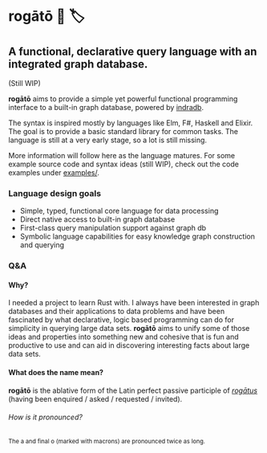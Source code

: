 # rogātō 📜 🏷
## A functional, declarative query language with an integrated graph database.

(Still WIP)

**rogātō** aims to provide a simple yet powerful functional programming interface to a built-in graph database, powered by [indradb](https://github.com/indradb/indradb).

The syntax is inspired mostly by languages like Elm, F#, Haskell and Elixir. The goal is to provide a basic standard library for common tasks. The language is still at a very early stage, so a lot is still missing.

More information will follow here as the language matures.
For some example source code and syntax ideas (still WIP), check out the code examples under [examples/](examples/).

### Language design goals

* Simple, typed, functional core language for data processing
* Direct native access to built-in graph database
* First-class query manipulation support against graph db
* Symbolic language capabilities for easy knowledge graph construction and querying

### Q&A

#### Why?

I needed a project to learn Rust with. I always have been interested in graph databases and their applications to data problems and have been fascinated by what declarative, logic based programming can do for simplicity in querying large data sets. **rogātō** aims to unify some of those ideas and properties into something new and cohesive that is fun and productive to use and can aid in discovering interesting facts about large data sets.

#### What does the name mean?

**rogātō** is the ablative form of the Latin perfect passive participle of [*rogātus*](https://en.wiktionary.org/wiki/rogatus#Latin) (having been enquired / asked / requested / invited).

###### How is it pronounced?
<sub>The a and final o (marked with macrons) are pronounced twice as long.</sub>
